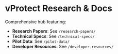 # vProtect Research & Docs  
Comprehensive hub featuring:
- **Research Papers**: See `/research-papers/`  
- **Technical Specs**: See `/technical-specs/`  
- **Pilot Data**: See `/pilot-data/`  
- **Developer Resources**: See `/developer-resources/`  
